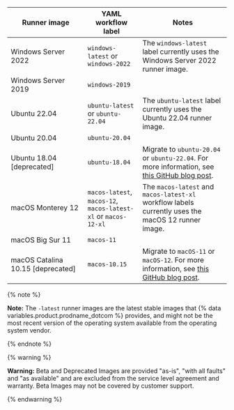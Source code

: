 <table style="width:100%">
<thead>
  <tr>
    <th style="width:35%"><b>Runner image</b></th>
    <th style="width:25%"><b>YAML workflow label</b></th>
    <th style="width:40%"><b>Notes</b></th>
  </tr>
</thead>
<tbody>
<tr>
<td>
Windows Server 2022
</td>
<td>
<code>windows-latest</code> or <code>windows-2022</code>
</td>
<td>
The <code>windows-latest</code> label currently uses the Windows Server 2022 runner image.
</td>
</tr>
<tr>
<td>
Windows Server 2019
</td>
<td>
<code>windows-2019</code>
</td>
<td>
</td>
</tr>
<tr>
<td>
Ubuntu 22.04
</td>
<td>
<code>ubuntu-latest</code> or <code>ubuntu-22.04</code>
</td>
<td>
The <code>ubuntu-latest</code> label currently uses the Ubuntu 22.04 runner image.
</td>
</tr>
<tr>
<td>
Ubuntu 20.04
</td>
<td>
<code>ubuntu-20.04</code>
</td>
<td>
</rd>
</tr>
<tr>
<td>
Ubuntu 18.04 [deprecated]
</td>
<td>
<code>ubuntu-18.04</code>
</td>
<td>
Migrate to <code>ubuntu-20.04</code> or <code>ubuntu-22.04</code>. For more information, see <A href="https://github.blog/changelog/2022-08-09-github-actions-the-ubuntu-18-04-actions-runner-image-is-being-deprecated-and-will-be-removed-by-12-1-22/">this GitHub blog post</A>.
</td>
</tr>
<tr>
<td>
macOS Monterey 12
</td>
<td>
<code>macos-latest</code>, <code>macos-12</code>, <code>macos-latest-xl</code> or <code>macos-12-xl</code>
</td>
<td>
The <code>macos-latest</code> and <code>macos-latest-xl</code> workflow labels currently uses the macOS 12 runner image.
</td>
</tr>
<tr>
<td>
macOS Big Sur 11
</td>
<td>
<code>macos-11</code>
</td>
<td>
</td>
</tr>
<tr>
<td>
macOS Catalina 10.15 [deprecated]
</td>
<td>
<code>macos-10.15</code>
</td>
<td>
Migrate to <code>macOS-11</code> or <code>macOS-12</code>. For more information, see <A href="https://github.blog/changelog/2022-07-20-github-actions-the-macos-10-15-actions-runner-image-is-being-deprecated-and-will-be-removed-by-8-30-22/">this GitHub blog post</A>.
</td>
</tr>
</tbody>
</table>

{% note %}

**Note:** The `-latest` runner images are the latest stable images that {% data variables.product.prodname_dotcom %} provides, and might not be the most recent version of the operating system available from the operating system vendor.

{% endnote %}

{% warning %}

**Warning:** Beta and Deprecated Images are provided "as-is", "with all faults" and "as available" and are excluded from the service level agreement and warranty. Beta Images may not be covered by customer support.

{% endwarning %}
